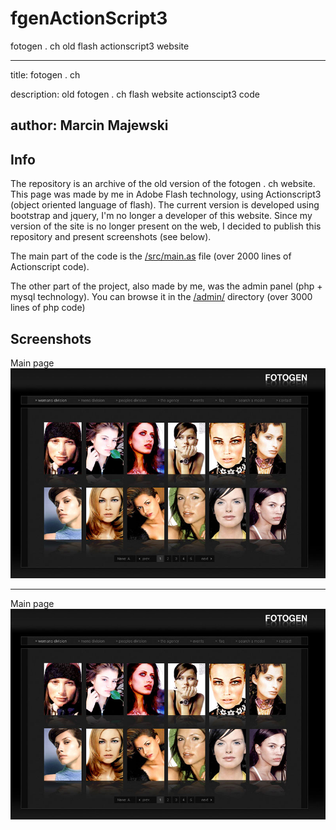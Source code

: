 # fgenActionScript3
fotogen . ch old flash actionscript3 website

---
title: fotogen . ch

description: old fotogen . ch flash website actionscipt3 code 

author: Marcin Majewski
---

## Info

The repository is an archive of the old version of the fotogen . ch website. This page was made by me in Adobe Flash technology, using Actionscript3 (object oriented language of flash). The current version is developed using bootstrap and jquery, I'm no longer a developer of this website. Since my version of the site is no longer present on the web, I decided to publish this repository and present screenshots (see below).

The main part of the code is the [/src/main.as](/src/main.as) file (over 2000 lines of Actionscript code).

The other part of the project, also made by me, was the admin panel (php + mysql technology). You can browse it in the [/admin/](/admin/)  directory (over 3000 lines of php code)

## Screenshots

Main page
![screenshot1](/screenshots/s1.jpg "screenshot1")

*****

Main page
![screenshot1](/screenshots/s1.jpg "screenshot1")